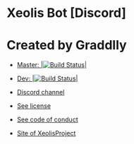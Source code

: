 # Xeolis Bot [Discord]
# Created by Graddlly

* [Master: |![Build Status](https://travis-ci.org/XeolisProject/XeolisBot.svg?branch=master)|](https://travis-ci.org/XeolisProject/XeolisBot) 
* [Dev: |![Build Status](https://travis-ci.org/XeolisProject/XeolisBot.svg?branch=dev)|](https://travis-ci.org/XeolisProject/XeolisBot)


* [Discord channel](https://discord.gg/C8UakNd)
* [See license](LICENSE)
* [See code of conduct](CODE_OF_CONDUCT.md)
* [Site of XeolisProject](https://xeolisproject.ru/)